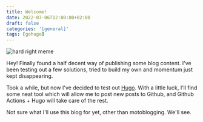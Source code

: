 ```yaml
---
title: Welcome!
date: 2022-07-06T12:00:00+02:00
draft: false
categories: '[general]'
tags: [gohugo]
---
```


![hard right meme](https://i.imgflip.com/6lxz2s.jpg)

Hey! Finally found a half decent way of publishing some blog content. I've been
testing out a few solutions, tried to build my own and momentum just kept
disappearing.

Took a while, but now I've decided to test out [Hugo](https://gohugo.io/). With
a little luck, I'll find some neat tool which will allow me to post new posts
to Github, and Github Actions + Hugo will take care of the rest.

Not sure what I'll use this blog for yet, other than motoblogging. We'll see.

